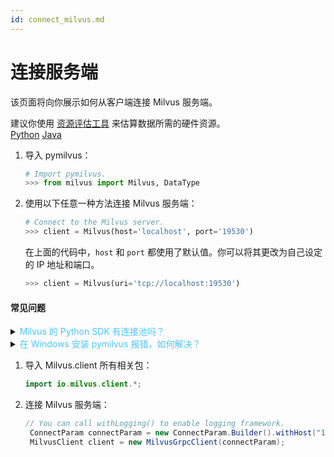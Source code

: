 ```yaml
---
id: connect_milvus.md
---
```


# 连接服务端

该页面将向你展示如何从客户端连接 Milvus 服务端。 

<div class="alert note">
建议你使用 <a href="https://milvus.io/tools/sizing">资源评估工具</a> 来估算数据所需的硬件资源。
</div>

<div class="filter">
<a href="#Python">Python</a> <a href="#Java">Java</a>
</div>

<div class="filter-Python" markdown="block">

1. 导入 pymilvus：

   ```python
   # Import pymilvus.
   >>> from milvus import Milvus, DataType
   ```

2. 使用以下任意一种方法连接 Milvus 服务端：

   ```python
   # Connect to the Milvus server.
   >>> client = Milvus(host='localhost', port='19530')
   ```

   <div class="alert note">
   在上面的代码中，<code>host</code> 和 <code>port</code> 都使用了默认值。你可以将其更改为自己设定的 IP 地址和端口。
   </div>

   ```python
   >>> client = Milvus(uri='tcp://localhost:19530')
   ```

#### 常见问题

<details>
<summary><font color="#4fc4f9">Milvus 的 Python SDK 有连接池吗？</font></summary>
{{fragments/faq_pymilvus_connection_pool.md}}
</details>
<details>
<summary><font color="#4fc4f9">在 Windows 安装 pymilvus 报错，如何解决？</font></summary>
{{fragments/faq_pymilvus_install_error.md}}
</details>

</div>

<div class="filter-Java" markdown="block">

1. 导入 Milvus.client 所有相关包：

   ```java
   import io.milvus.client.*;
   ```

2. 连接 Milvus 服务端：

   ```java
   // You can call withLogging() to enable logging framework.
    ConnectParam connectParam = new ConnectParam.Builder().withHost("127.0.0.1").withPort(19530).build();
    MilvusClient client = new MilvusGrpcClient(connectParam);
    ```
</div>
